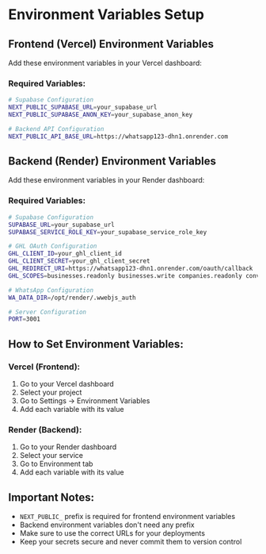 # Environment Variables Setup

## Frontend (Vercel) Environment Variables

Add these environment variables in your Vercel dashboard:

### Required Variables:

```bash
# Supabase Configuration
NEXT_PUBLIC_SUPABASE_URL=your_supabase_url
NEXT_PUBLIC_SUPABASE_ANON_KEY=your_supabase_anon_key

# Backend API Configuration
NEXT_PUBLIC_API_BASE_URL=https://whatsapp123-dhn1.onrender.com
```

## Backend (Render) Environment Variables

Add these environment variables in your Render dashboard:

### Required Variables:

```bash
# Supabase Configuration
SUPABASE_URL=your_supabase_url
SUPABASE_SERVICE_ROLE_KEY=your_supabase_service_role_key

# GHL OAuth Configuration
GHL_CLIENT_ID=your_ghl_client_id
GHL_CLIENT_SECRET=your_ghl_client_secret
GHL_REDIRECT_URI=https://whatsapp123-dhn1.onrender.com/oauth/callback
GHL_SCOPES=businesses.readonly businesses.write companies.readonly conversations.readonly conversations.write contacts.readonly contacts.write

# WhatsApp Configuration
WA_DATA_DIR=/opt/render/.wwebjs_auth

# Server Configuration
PORT=3001
```

## How to Set Environment Variables:

### Vercel (Frontend):
1. Go to your Vercel dashboard
2. Select your project
3. Go to Settings → Environment Variables
4. Add each variable with its value

### Render (Backend):
1. Go to your Render dashboard
2. Select your service
3. Go to Environment tab
4. Add each variable with its value

## Important Notes:

- `NEXT_PUBLIC_` prefix is required for frontend environment variables
- Backend environment variables don't need any prefix
- Make sure to use the correct URLs for your deployments
- Keep your secrets secure and never commit them to version control
